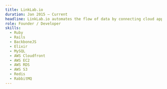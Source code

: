 ```yaml
---
title: LinkLab.io
duration: Jan 2015 – Current
headline: LinkLab.io automates the flow of data by connecting cloud applications via their APIs and transforming the data to create new applications.
role: Founder / Developer
skills:
  - Ruby
  - Rails
  - BackboneJS
  - Elixir
  - MySQL
  - AWS Cloudfront
  - AWS EC2
  - AWS RDS
  - AWS S3
  - Redis
  - RabbitMQ
---
```

